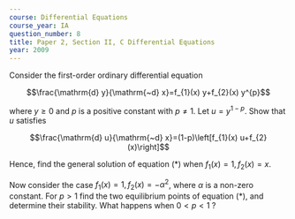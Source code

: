 ```yaml
---
course: Differential Equations
course_year: IA
question_number: 8
title: Paper 2, Section II, C Differential Equations
year: 2009
---
```




Consider the first-order ordinary differential equation

$$\frac{\mathrm{d} y}{\mathrm{~d} x}=f_{1}(x) y+f_{2}(x) y^{p}$$

where $y \geqslant 0$ and $p$ is a positive constant with $p \neq 1$. Let $u=y^{1-p}$. Show that $u$ satisfies

$$\frac{\mathrm{d} u}{\mathrm{~d} x}=(1-p)\left[f_{1}(x) u+f_{2}(x)\right]$$

Hence, find the general solution of equation $(*)$ when $f_{1}(x)=1, f_{2}(x)=x$.

Now consider the case $f_{1}(x)=1, f_{2}(x)=-\alpha^{2}$, where $\alpha$ is a non-zero constant. For $p>1$ find the two equilibrium points of equation $(*)$, and determine their stability. What happens when $0<p<1$ ?